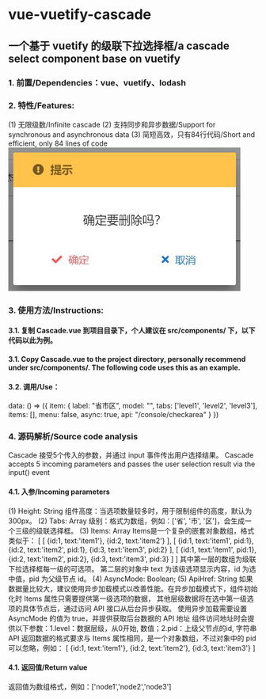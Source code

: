 # vue-vuetify-cascade
## 一个基于 vuetify 的级联下拉选择框/a cascade select component base on vuetify

### 1. 前置/Dependencies：vue、vuetify、lodash

### 2. 特性/Features:
(1) 无限级数/Infinite cascade
(2) 支持同步和异步数据/Support for synchronous and asynchronous data
(3) 简短高效，只有84行代码/Short and efficient, only 84 lines of code
![image](https://github.com/cyyssly/vuetify-confirm-dialog/blob/master/confirm.JPG)

### 3. 使用方法/Instructions: 

#### 3.1. 复制 Cascade.vue 到项目目录下，个人建议在 src/components/ 下，以下代码以此为例。
#### 3.1. Copy Cascade.vue to the project directory, personally recommend under src/components/. The following code uses this as an example.

#### 3.2. 调用/Use：
  <v-menu v-model="item.menu" :close-on-content-click="false">
    <template v-slot:activator="{ on }">
      <v-text-field
        v-model="item.model"
        :label="item.label"
        readonly
        v-on="on"
      ></v-text-field>
    </template>
    <Cascade
      v-model="item.model"
      :Tabs="item.tabs"
      :Items="item.items"
      :AsyncMode="item.async"
      :ApiHref="item.api"
      @input="item.menu = !item.menu"
    ></Cascade>
  </v-menu>
  
  data: () => ({
    item: {
      label: "省市区",
      model: "",
      tabs: ['level1', 'level2', 'level3'],
      items: [],
      menu: false,
      async: true,
      api: "/console/checkarea"
    }
  })
  
### 4. 源码解析/Source code analysis
Cascade 接受5个传入的参数，并通过 input 事件传出用户选择结果。
Cascade accepts 5 incoming parameters and passes the user selection result via the input() event
#### 4.1. 入参/Incoming parameters
(1) Height: String
组件高度：当选项数量较多时，用于限制组件的高度，默认为300px。
(2) Tabs: Array
级别：格式为数组，例如：['省', '市', '区']，会生成一个三级的级联选择框。
(3) Items: Array 
Items是一个复杂的嵌套对象数组，格式类似于：
  [
    [ {id:1, text:'item1'}, {id:2, text:'item2'} ],
    [ {id:1, text:'item1', pid:1}, {id:2, text:'item2', pid:1}, {id:3, text:'item3', pid:2} ],
    [ {id:1, text:'item1', pid:1}, {id:2, text:'item2', pid:2}, {id:3, text:'item3', pid:3} ]
  ]
其中第一层的数组为级联下拉选择框每一级的可选项。
第二层的对象中 text 为该级选项显示内容，id 为选中值，pid 为父级节点 id。
(4) AsyncMode: Boolean; 
(5) ApiHref: String
如果数据量比较大，建议使用异步加载模式以改善性能。在异步加载模式下，组件初始化时 Items 属性只需要提供第一级选项的数据，
其他层级数据将在选中第一级选项的具体节点后，通过访问 API 接口从后台异步获取。
使用异步加载需要设置 AsyncMode 的值为 true，并提供获取后台数据的 API 地址
组件访问地址时会提供以下参数：1.level：数据层级，从0开始, 数值；2.pid：上级父节点的id, 字符串
API 返回数据的格式要求与 Items 属性相同，是一个对象数组，不过对象中的 pid 可以忽略，例如：
  [ {id:1, text:'item1'}, {id:2, text:'item2'}, {id:3, text:'item3'} ]
#### 4.1. 返回值/Return value
返回值为数组格式，例如：['node1','node2','node3']
    
    

